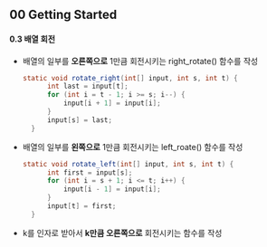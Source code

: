 ## 00 Getting Started

#### 0.3 배열 회전 

- 배열의 일부를 **오른쪽으로** 1만큼 회전시키는 right_rotate() 함수를 작성 


  ```java
  static void rotate_right(int[] input, int s, int t) {
  		int last = input[t];
  		for (int i = t - 1; i >= s; i--) {
  			input[i + 1] = input[i];
  		}
  		input[s] = last;
  	}
  ```

- 배열의 일부를 **왼쪽으로** 1만큼 회전시키는 left_roate() 함수를 작성 

  ```java
  static void rotate_left(int[] input, int s, int t) {
  		int first = input[s];
  		for (int i = s + 1; i <= t; i++) {
  			input[i - 1] = input[i];
  		}
  		input[t] = first;
  	}
  ```

- k를 인자로 받아서 **k만큼 오른쪽으로** 회전시키는 함수를 작성 